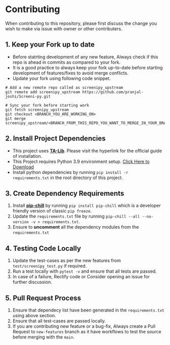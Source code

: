 # Contributing

When contributing to this repository, please first discuss the change you wish to make via issue with owner or other contributers.

## 1. Keep your Fork up to date
* Before statrting development of any new feature, Always check if this repo is ahead in commits as compared to your fork.
* It is a good practice to always keep your fork up-to-date before starting development of features/fixes to avoid merge conflicts.
* Update your fork using following code snippet.
```
# Add a new remote repo called as screenipy_upstream
git remote add screenipy_upstream https://github.com/pranjal-joshi/Screeni-py.git

# Sync your fork before starting work
git fetch screenipy_upstream
git checkout <BRANCH_YOU_ARE_WORKING_ON>
git merge screenipy_upstream/<BRANCH_FROM_THIS_REPO_YOU_WANT_TO_MERGE_IN_YOUR_BRANCH>
```


## 2. Install Project Dependencies

* This project uses [**TA-Lib**](https://github.com/mrjbq7/ta-lib). Please visit the hyperlink for the official guide of installation.
* This Project requires Python 3.9 environment setup. [Click Here to Download](https://www.python.org/downloads/)
* Install python dependencies by running `pip install -r requirements.txt` in the root directory of this project.

## 3. Create Dependency Requirements

1. Install [**pip-chill**](https://pypi.org/project/pip-chill/) by running `pip install pip-chill` which is a developer friendly version of classic `pip freeze`.
2. Update the `requirements.txt` file by running `pip-chill --all --no-version -v > requirements.txt`.
3. Ensure to **uncomment** all the dependency modules from the `requirements.txt`

## 4. Testing Code Locally

1. Update the test-cases as per the new features from `test/screenipy_test.py` if required.
2. Run a test locally with `pytest -v` and ensure that all tests are passed.
3. In case of a failure, Rectify code or Consider opening an issue for further discussion.

## 5. Pull Request Process

1. Ensure that dependecy list have been generated in the `requirements.txt` using above section.
2. Ensure that all test-cases are passed locally.
1. If you are contributing new feature or a bug-fix, Always create a Pull Request to `new-features` branch as it have workflows to test the source before merging with the `main`.